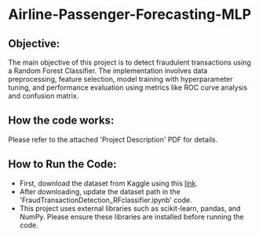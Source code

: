 # Airline-Passenger-Forecasting-MLP
## Objective:
The main objective of this project is to detect fraudulent transactions using a Random Forest Classifier. The implementation involves data preprocessing, feature selection, model training with hyperparameter tuning, and performance evaluation using metrics like ROC curve analysis and confusion matrix.

## How the code works:
Please refer to the attached 'Project Description' PDF for details.

## How to Run the Code:
- First, download the dataset from Kaggle using this [link](https://www.kaggle.com/datasets/mlg-ulb/creditcardfraud).
- After downloading, update the dataset path in the 'FraudTransactionDetection_RFclassifier.ipynb' code.
- This project uses external libraries such as scikit-learn, pandas, and NumPy. Please ensure these libraries are installed before running the code.
